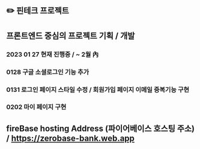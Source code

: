 ## ✏️ 핀테크 프로젝트 

##    프론트엔드 중심의 프로젝트 기획 / 개발

###    2023 01 27 현재 진행중 / ~ 2월 內

### 0128 구글 소셜로그인 기능 추가

### 0131 로그인 페이지 스타일 수정 / 회원가입 페이지 이메일 중복기능 구현

### 0202 마이 페이지 구현

## fireBase hosting Address (파이어베이스 호스팅 주소) / https://zerobase-bank.web.app
